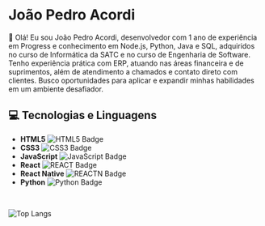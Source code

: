 # João Pedro Acordi

👋 Olá! Eu sou João Pedro Acordi, desenvolvedor com 1 ano de experiência em Progress e
conhecimento em Node.js, Python, Java e SQL, adquiridos
no curso de Informática da SATC e no curso de Engenharia
de Software. Tenho experiência prática com ERP, atuando
nas áreas financeira e de suprimentos, além de
atendimento a chamados e contato direto com clientes.
Busco oportunidades para aplicar e expandir minhas
habilidades em um ambiente desafiador.

## 💻 Tecnologias e Linguagens

- **HTML5** ![HTML5 Badge](https://img.shields.io/badge/HTML5-E34F26?style=for-the-badge&logo=html5&logoColor=white)
- **CSS3** ![CSS3 Badge](https://img.shields.io/badge/CSS3-1572B6?style=for-the-badge&logo=css3&logoColor=white)
- **JavaScript** ![JavaScript Badge](https://img.shields.io/badge/JavaScript-F7DF1E?style=for-the-badge&logo=javascript&logoColor=black)
- **React** ![REACT Badge](https://img.shields.io/badge/React-20232A?style=for-the-badge&logo=react&logoColor=61DAFB)
- **React Native** ![REACTN Badge](https://img.shields.io/badge/React_Native-20232A?style=for-the-badge&logo=react&logoColor=61DAFB)
- **Python** ![Python Badge](https://img.shields.io/badge/Python-14354C?style=for-the-badge&logo=python&logoColor=white)


<br>

![Top Langs](https://github-readme-stats.vercel.app/api/top-langs/?username=joaoacordi&hide_progress=true)
